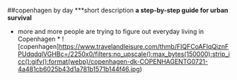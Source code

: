 ##copenhagen by day
***short description
****a step-by-step guide for urban survival****
* more and more people are trying to figure out everyday living in Copenhagen *
![copenhagen]https://www.travelandleisure.com/thmb/FIQFCoAFlqQiznFPUdqdqlVGHBc=/2250x0/filters:no_upscale():max_bytes(150000):strip_icc():gifv():format(webp)/copenhagen-dk-COPENHAGENTG0721-4a481cb6025b43d1a781b1571b144f46.jpg)
